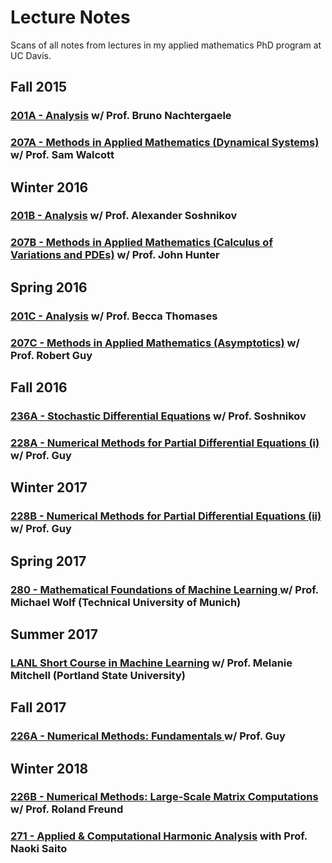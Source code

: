 # Lecture Notes
Scans of all notes from lectures in my applied mathematics PhD program at UC Davis.

## Fall 2015
### [201A - Analysis]() w/ Prof. Bruno Nachtergaele
### [207A - Methods in Applied Mathematics (Dynamical Systems)]() w/ Prof. Sam Walcott

## Winter 2016
### [201B - Analysis]() w/ Prof. Alexander Soshnikov
### [207B - Methods in Applied Mathematics (Calculus of Variations and PDEs)]() w/ Prof. John Hunter

## Spring 2016
### [201C - Analysis]() w/ Prof. Becca Thomases
### [207C - Methods in Applied Mathematics (Asymptotics)]() w/ Prof. Robert Guy

## Fall 2016
### [236A - Stochastic Differential Equations]() w/ Prof. Soshnikov
### [228A - Numerical Methods for Partial Differential Equations (i)](https://github.com/drruumms/lecture_notes/blob/master/mat228A_notes.pdf) w/ Prof. Guy

## Winter 2017
### [228B - Numerical Methods for Partial Differential Equations (ii)](https://github.com/drruumms/lecture_notes/blob/master/mat228B_notes.pdf) w/ Prof. Guy

## Spring 2017
### [280 - Mathematical Foundations of Machine Learning ](https://github.com/drruumms/lecture_notes/blob/master/mat280_wolf_notes.pdf) w/ Prof. Michael Wolf (Technical University of Munich)

## Summer 2017
### [LANL Short Course in Machine Learning](https://github.com/drruumms/lecture_notes/blob/master/lanl_ml_shortcourse_notes.pdf) w/ Prof. Melanie Mitchell (Portland State University)

## Fall 2017
### [226A - Numerical Methods: Fundamentals ](https://github.com/drruumms/lecture_notes/blob/master/mat226A_notes.pdf) w/ Prof. Guy

## Winter 2018
### [226B - Numerical Methods: Large-Scale Matrix Computations](https://github.com/drruumms/lecture_notes/blob/master/mat226B_notes.pdf) w/ Prof. Roland Freund
### [271 - Applied & Computational Harmonic Analysis](https://www.math.ucdavis.edu/~saito/courses/ACHA.w18/lectures.html) with Prof. Naoki Saito



